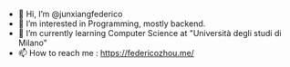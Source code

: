 - 👋 Hi, I’m @junxiangfederico
- 👀 I’m interested in Programming, mostly backend.
- 🌱 I’m currently learning Computer Science at "Università degli studi di Milano"
- 📫 How to reach me : https://federicozhou.me/

<!---
junxiangfederico/junxiangfederico is a ✨ special ✨ repository because its `README.md` (this file) appears on your GitHub profile.
You can click the Preview link to take a look at your changes.
--->
